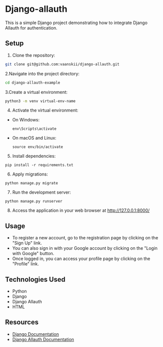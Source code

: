 
# Django-allauth 

This is a simple Django project demonstrating how to integrate Django Allauth for authentication.

## Setup
1. Clone the repository:

```bash
git clone git@github.com:vaanskii/django-allauth.git
```

2.Navigate into the project directory:
```bash
cd django-allauth-example
```
3.Create a virtual environment:
```bash
python3 -m venv virtual-env-name
```
4. Activate the virtual environment:
- On Windows:
  ```
  env\Scripts\activate
  ```
- On macOS and Linux:
  ```
  source env/bin/activate
  ```

5. Install dependencies:
```
pip install -r requirements.txt
```

6. Apply migrations:
```
python manage.py migrate
```

7. Run the development server:
```
python manage.py runserver
```

8. Access the application in your web browser at http://127.0.0.1:8000/

## Usage

- To register a new account, go to the registration page by clicking on the "Sign Up" link.
- You can also sign in with your Google account by clicking on the "Login with Google" button.
- Once logged in, you can access your profile page by clicking on the "Profile" link.

## Technologies Used

- Python
- Django
- Django Allauth
- HTML

## Resources

- [Django Documentation](https://docs.djangoproject.com/)
- [Django Allauth Documentation](https://django-allauth.readthedocs.io/en/latest/)


